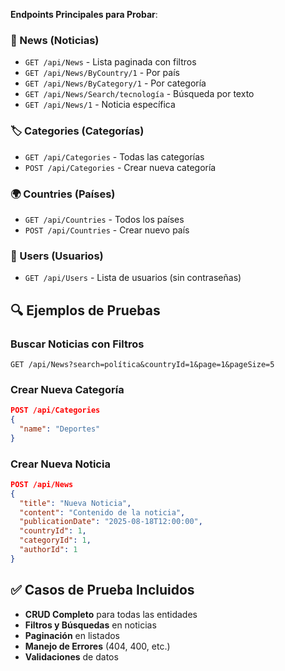 **Endpoints Principales para Probar**:

### **📰 News (Noticias)**
- `GET /api/News` - Lista paginada con filtros
- `GET /api/News/ByCountry/1` - Por país
- `GET /api/News/ByCategory/1` - Por categoría  
- `GET /api/News/Search/tecnología` - Búsqueda por texto
- `GET /api/News/1` - Noticia específica

### **🏷️ Categories (Categorías)**
- `GET /api/Categories` - Todas las categorías
- `POST /api/Categories` - Crear nueva categoría

### **🌍 Countries (Países)**
- `GET /api/Countries` - Todos los países
- `POST /api/Countries` - Crear nuevo país

### **👥 Users (Usuarios)**
- `GET /api/Users` - Lista de usuarios (sin contraseñas)

## 🔍 Ejemplos de Pruebas

### **Buscar Noticias con Filtros**
```
GET /api/News?search=política&countryId=1&page=1&pageSize=5
```

### **Crear Nueva Categoría**
```json
POST /api/Categories
{
  "name": "Deportes"
}
```

### **Crear Nueva Noticia**
```json
POST /api/News
{
  "title": "Nueva Noticia",
  "content": "Contenido de la noticia",
  "publicationDate": "2025-08-18T12:00:00",
  "countryId": 1,
  "categoryId": 1,
  "authorId": 1
}
```

## ✅ Casos de Prueba Incluidos

- **CRUD Completo** para todas las entidades
- **Filtros y Búsquedas** en noticias
- **Paginación** en listados
- **Manejo de Errores** (404, 400, etc.)
- **Validaciones** de datos
